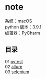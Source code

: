 # note

系统：macOS  
python 版本：3.9.1  
编辑器：PyCharm  

## 目录

01 [pytest](https://github.com/dupengpro/python_test_dev/tree/master/this_is_pytest)  
02 [allure](https://github.com/dupengpro/python_test_dev/tree/master/this_is_allure)    
03 [selenium](https://github.com/dupengpro/python_test_dev/tree/master/this_is_selenium)      




